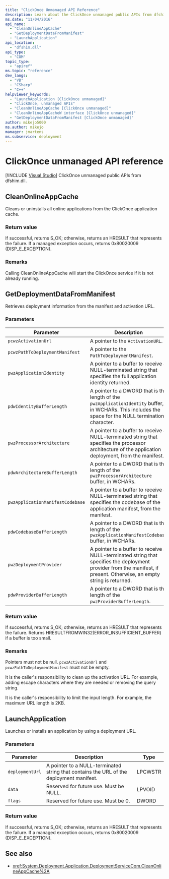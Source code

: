 ```yaml
---
title: "ClickOnce Unmanaged API Reference"
description: Learn about the ClickOnce unmanaged public APIs from dfshim.dll, including CleanOnlineAppCache, GetDeploymentDataFromManifest, and LaunchApplication.
ms.date: "11/04/2016"
api_name:
  - "CleanOnlineAppCache"
  - "GetDeploymentDataFromManifest"
  - "LaunchApplication"
api_location:
  - "dfshim.dll"
api_type:
  - "COM"
topic_type:
  - "apiref"
ms.topic: "reference"
dev_langs:
  - "VB"
  - "CSharp"
  - "C++"
helpviewer_keywords:
  - "LaunchApplication [ClickOnce unmanaged]"
  - "ClickOnce, unmanaged APIs"
  - "CleanOnlineAppCache [ClickOnce unmanaged]"
  - "CleanOnlineAppCacheW interface [ClickOnce unmanaged]"
  - "GetDeploymentDataFromManifest [ClickOnce unmanaged]"
author: mikejo5000
ms.author: mikejo
manager: jmartens
ms.subservice: deployment
---
```

# ClickOnce unmanaged API reference

 [!INCLUDE [Visual Studio](~/includes/applies-to-version/vs-windows-only.md)]
ClickOnce unmanaged public APIs from dfshim.dll.

## CleanOnlineAppCache
 Cleans or uninstalls all online applications from the ClickOnce application cache.

### Return value
 If successful, returns S_OK; otherwise, returns an HRESULT that represents the failure. If a managed exception occurs, returns 0x80020009 (DISP_E_EXCEPTION).

### Remarks
 Calling CleanOnlineAppCache will start the ClickOnce service if it is not already running.

## GetDeploymentDataFromManifest
 Retrieves deployment information from the manifest and activation URL.

### Parameters

|Parameter|Description|Type|
|---------------|-----------------|----------|
|`pcwzActivationUrl`|A pointer to the `ActivationURL`.|LPCWSTR|
|`pcwzPathToDeploymentManifest`|A pointer to the `PathToDeploymentManifest`.|LPCWSTR|
|`pwzApplicationIdentity`|A pointer to a buffer to receive a NULL-terminated string that specifies the full application identity returned.|LPWSTR|
|`pdwIdentityBufferLength`|A pointer to a DWORD that is the length of the `pwzApplicationIdentity` buffer, in WCHARs. This includes the space for the NULL termination character.|LPDWORD|
|`pwzProcessorArchitecture`|A pointer to a buffer to receive a NULL-terminated string that specifies the processor architecture of the application deployment, from the manifest.|LPWSTR|
|`pdwArchitectureBufferLength`|A pointer to a DWORD that is the length of the `pwzProcessorArchitecture` buffer, in WCHARs.|LPDWORD|
|`pwzApplicationManifestCodebase`|A pointer to a buffer to receive a NULL-terminated string that specifies the codebase of the application manifest, from the manifest.|LPWSTR|
|`pdwCodebaseBufferLength`|A pointer to a DWORD that is the length of the `pwzApplicationManifestCodebase` buffer, in WCHARs.|LPDWORD|
|`pwzDeploymentProvider`|A pointer to a buffer to receive a NULL-terminated string that specifies the deployment provider from the manifest, if present. Otherwise, an empty string is returned.|LPWSTR|
|`pdwProviderBufferLength`|A pointer to a DWORD that is the length of the `pwzProviderBufferLength`.|LPDWORD|

### Return value
 If successful, returns S_OK; otherwise, returns an HRESULT that represents the failure. Returns HRESULTFROMWIN32(ERROR_INSUFFICIENT_BUFFER) if a buffer is too small.

### Remarks
 Pointers must not be null. `pcwzActivationUrl` and `pcwzPathToDeploymentManifest` must not be empty.

 It is the caller's responsibility to clean up the activation URL. For example, adding escape characters where they are needed or removing the query string.

 It is the caller's responsibility to limit the input length. For example, the maximum URL length is 2KB.

## LaunchApplication
 Launches or installs an application by using a deployment URL.

### Parameters

|Parameter|Description|Type|
|---------------|-----------------|----------|
|`deploymentUrl`|A pointer to a NULL-terminated string that contains the URL of the deployment manifest.|LPCWSTR|
|`data`|Reserved for future use. Must be NULL.|LPVOID|
|`flags`|Reserved for future use. Must be 0.|DWORD|

### Return value
 If successful, returns S_OK; otherwise, returns an HRESULT that represents the failure. If a managed exception occurs, returns 0x80020009 (DISP_E_EXCEPTION).

## See also
- <xref:System.Deployment.Application.DeploymentServiceCom.CleanOnlineAppCache%2A>